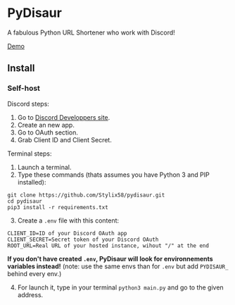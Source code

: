 # PyDisaur
A fabulous Python URL Shortener who work with Discord!

[Demo](https://stlix.noho.st/pydisaur)

## Install

### Self-host
Discord steps:
1. Go to [Discord Developpers site](https://discord.com/developers/applications).
2. Create an new app.
3. Go to OAuth section.
4. Grab Client ID and Client Secret.

Terminal steps:
1. Launch a terminal.
2. Type these commands (thats assumes you have Python 3 and PIP installed):
```
git clone https://github.com/Stylix58/pydisaur.git
cd pydisaur
pip3 install -r requirements.txt
```
3. Create a `.env` file with this content:
```
CLIENT_ID=ID of your Discord OAuth app
CLIENT_SECRET=Secret token of your Discord OAuth
ROOT_URL=Real URL of your hosted instance, wihout "/" at the end
```
**If you don't have created `.env`, PyDisaur will look for environnements variables instead!** (note: use the same envs than for `.env` but add `PYDISAUR_` behind every env.)

4. For launch it, type in your terminal `python3 main.py` and go to the given address.
